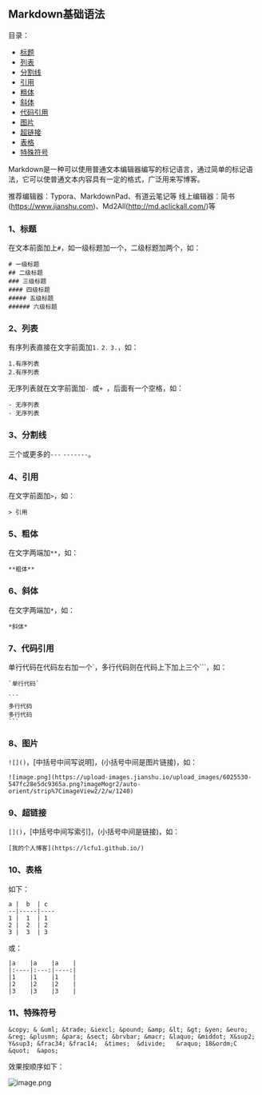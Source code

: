 ## Markdown基础语法

目录：

- [标题](#1标题)
- [列表](#2列表)
- [分割线](#3分割线)
- [引用](#4引用)
- [粗体](#5粗体)
- [斜体](#6斜体)
- [代码引用](#7代码引用)
- [图片](#8图片)
- [超链接](#9超链接)
- [表格](#10表格)
- [特殊符号](#11特殊符号)

Markdown是一种可以使用普通文本编辑器编写的标记语言，通过简单的标记语法，它可以使普通文本内容具有一定的格式，广泛用来写博客。

推荐编辑器：Typora、MarkdownPad、有道云笔记等
线上编辑器：简书(https://www.jianshu.com)、Md2All(http://md.aclickall.com/)等

### 1、标题

在文本前面加上`#`，如一级标题加一个，二级标题加两个，如：

```
# 一级标题
## 二级标题
### 三级标题
#### 四级标题
##### 五级标题
###### 六级标题
```

### 2、列表

有序列表直接在文字前面加`1.` `2.` `3.`，如：

```
1.有序列表
2.有序列表
```

无序列表就在文字前面加`- `或`+ `，后面有一个空格，如：

```
- 无序列表
- 无序列表
```

### 3、分割线

三个或更多的`---` `-------`。

### 4、引用

在文字前面加`>`，如：

```
> 引用
```

### 5、粗体

在文字两端加`**`，如：

```
**粗体**
```

### 6、斜体

在文字两端加`*`，如：

```
*斜体*
```

### 7、代码引用

单行代码在代码左右加一个`，多行代码则在代码上下加上三个```，如：

```
`单行代码`
```

```
​```
多行代码
多行代码
​```
```
### 8、图片

`![]()`，[中括号中间写说明]，(小括号中间是图片链接)，如：

```
![image.png](https://upload-images.jianshu.io/upload_images/6025530-547fc28e5dc9365a.png?imageMogr2/auto-orient/strip%7CimageView2/2/w/1240)
```

### 9、超链接

`[]()`，[中括号中间写索引]，(小括号中间是链接)，如：

```
[我的个人博客](https://lcfu1.github.io/)
```

### 10、表格

如下：

```
a |  b  | c
--|-----|----
1 |  1  | 1
2 |  2  | 2
3 |  3  | 3
```

或：

```
|a    |a    |a    |
|:----|:---:|----:|
|1    |1    |1    |
|2    |2    |2    |
|3    |3    |3    |
```

### 11、特殊符号

```
&copy; & &uml; &trade; &iexcl; &pound; &amp; &lt; &gt; &yen; &euro; &reg; &plusmn; &para; &sect; &brvbar; &macr; &laquo; &middot; X&sup2; Y&sup3; &frac34; &frac14;  &times;  &divide;   &raquo; 18&ordm;C  &quot;  &apos;
```

效果按顺序如下：

![image.png](https://upload-images.jianshu.io/upload_images/6025530-3d3e74d5838e35bb.png?imageMogr2/auto-orient/strip%7CimageView2/2/w/1240)
